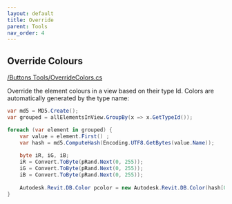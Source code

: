 ```yaml
---
layout: default
title: Override
parent: Tools
nav_order: 4
---
```


## Override Colours

[/Buttons Tools/OverrideColors.cs](https://github.com/giobel/ReviTab/blob/master/ReviTab/Buttons%20Tools/OverrideColors.cs)

Override the element colours in a view based on their type Id. Colors are automatically generated by the type name:

```c#
var md5 = MD5.Create();
var grouped = allElementsInView.GroupBy(x => x.GetTypeId());

foreach (var element in grouped) {
    var value = element.First() ;
    var hash = md5.ComputeHash(Encoding.UTF8.GetBytes(value.Name));
    
    byte iR, iG, iB;
    iR = Convert.ToByte(pRand.Next(0, 255));
    iG = Convert.ToByte(pRand.Next(0, 255));
    iB = Convert.ToByte(pRand.Next(0, 255));
    
    Autodesk.Revit.DB.Color pcolor = new Autodesk.Revit.DB.Color(hash[0], hash[1], hash[2]);
}
```